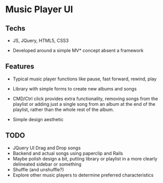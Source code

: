 # Music Player UI

## Techs
* JS, JQuery, HTML5, CSS3

* Developed around a simple MV* concept absent a framework

## Features
* Typical music player functions like pause, fast forward, rewind, play

* Library with simple forms to create new albums and songs

* CMD/Ctrl click provides extra functionality, removing songs from the playlist or adding just a single song from an album at the end of the playlist, rather than the whole rest of the album.

* Simple design aesthetic

## TODO
* JQuery UI Drag and Drop songs
* Backend and actual songs using paperclip and Rails
* Maybe polish design a bit, putting library or playlist in a more clearly delineated sidebar or something
* Shuffle (and unshuffle?)
* Explore other music players to determine preferred characteristics

